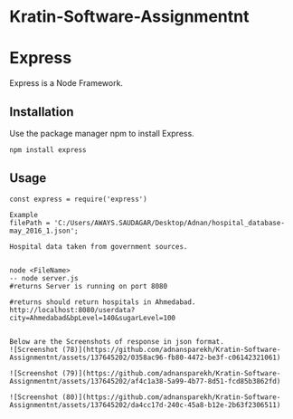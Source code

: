 # Kratin-Software-Assignmentnt

# Express

Express is a Node Framework.

## Installation

Use the package manager npm to install Express.

```bash
npm install express

```

## Usage
```
const express = require('express')

Example 
filePath = 'C:/Users/AWAYS.SAUDAGAR/Desktop/Adnan/hospital_database-may_2016_1.json';

Hospital data taken from government sources.


node <FileName>
-- node server.js
#returns Server is running on port 8080

#returns should return hospitals in Ahmedabad.
http://localhost:8080/userdata?city=Ahmedabad&bpLevel=140&sugarLevel=100


Below are the Screenshots of response in json format.
![Screenshot (78)](https://github.com/adnansparekh/Kratin-Software-Assignmentnt/assets/137645202/0358ac96-fb80-4472-be3f-c06142321061)

![Screenshot (79)](https://github.com/adnansparekh/Kratin-Software-Assignmentnt/assets/137645202/af4c1a38-5a99-4b77-8d51-fcd85b3862fd)

![Screenshot (80)](https://github.com/adnansparekh/Kratin-Software-Assignmentnt/assets/137645202/da4cc17d-240c-45a8-b12e-2b63f2306511)

```
